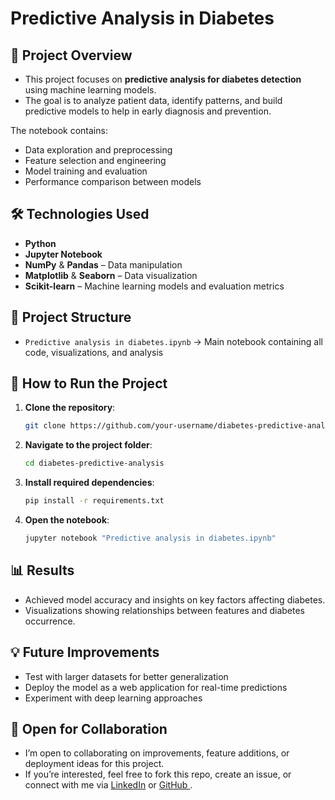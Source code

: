 
# Predictive Analysis in Diabetes

## 📌 Project Overview
- This project focuses on **predictive analysis for diabetes detection** using machine learning models.  
- The goal is to analyze patient data, identify patterns, and build predictive models to help in early diagnosis and prevention.

The notebook contains:
- Data exploration and preprocessing
- Feature selection and engineering
- Model training and evaluation
- Performance comparison between models

## 🛠 Technologies Used
- **Python**
- **Jupyter Notebook**
- **NumPy** & **Pandas** – Data manipulation
- **Matplotlib** & **Seaborn** – Data visualization
- **Scikit-learn** – Machine learning models and evaluation metrics

## 📂 Project Structure
- `Predictive analysis in diabetes.ipynb` → Main notebook containing all code, visualizations, and analysis

## 🚀 How to Run the Project
1. **Clone the repository**:
   ```bash
   git clone https://github.com/your-username/diabetes-predictive-analysis.git
2. **Navigate to the project folder**:
   ```bash
   cd diabetes-predictive-analysis

4. **Install required dependencies**:
   ```bash
   pip install -r requirements.txt

6. **Open the notebook**:
   ```bash
   jupyter notebook "Predictive analysis in diabetes.ipynb"

## 📊 Results
- Achieved model accuracy and insights on key factors affecting diabetes.
- Visualizations showing relationships between features and diabetes occurrence.

## 💡 Future Improvements
- Test with larger datasets for better generalization
- Deploy the model as a web application for real-time predictions
- Experiment with deep learning approaches

## 💬 Open for Collaboration
- I’m open to collaborating on improvements, feature additions, or deployment ideas for this project.
- If you’re interested, feel free to fork this repo, create an issue, or connect with me via [LinkedIn](https://www.linkedin.com/in/jay-umap-4804a9266/) or [GitHub ](https://github.com/jay-umap).

